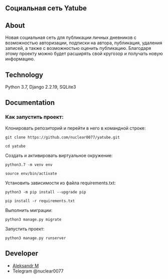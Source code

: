 ## Социальная сеть Yatube

## About
Новая социальная сеть для публикации личных дневников с возможностью авторизации, подписки на автора, публикация, удаления записей, а также с возможностью оценить публикацию. Благодаря этому проекту можно будет расширять свой кругозор и получать новую информацию.


## Technology
Python 3.7, Django 2.2.19, SQLite3


## Documentation

### Как запустить проект:

Клонировать репозиторий и перейти в него в командной строке:

```
git clone https://github.com/nuclear0077/yatube.git
```

```
cd yatube
```

Cоздать и активировать виртуальное окружение:

```
python3.7 -m venv env
```

```
source env/bin/activate
```

Установить зависимости из файла requirements.txt:

```
python3 -m pip install --upgrade pip
```

```
pip install -r requirements.txt
```

Выполнить миграции:

```
python3 manage.py migrate
```

Запустить проект:

```
python3 manage.py runserver
```


## Developer

- [Aleksandr M](https://github.com/nuclear0077)
- Telegram @nuclear0077


